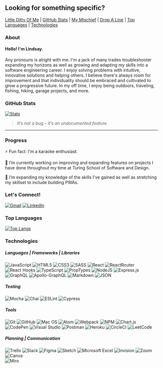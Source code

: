 ## Looking for something specific?
[Little Ditty Of Me](#about) | 
[GitHub Stats](#github-stats) | 
[My Mischief](#progress) | 
[Drop A Line](#lets-connect) | 
[Top Languages](#top-languages) | 
[Technologies](#technologies)

### About

#### Hello! I'm Lindsay.

Any pronouns is alright with me. I'm a jack of many trades troubleshooter expanding my horizons as well as growing and adapting my skills into a software engineering career. I enjoy solving problems with intuitive, innovative solutions and helping others. I believe there's always room for improvement and that individuality should be embraced and cultivated to grow a progressive future. In my off time, I enjoy being outdoors, traveling, fishing, hiking, garage projects, and more.

### GitHub Stats
  
[![Stats](https://github-readme-stats.vercel.app/api?username=lschnell8&theme=ayu-mirage&hide=stars&show_icons=true)](https://github.com/lschnell8/github-readme-stats)
> *It’s not a bug – it’s an undocumented feature.*
---

### Progress

⚡ Fun fact: I'm a karaoke enthusiast.

🔭 I’m currently working on improving and expanding features on projects I have done throughout my time at Turing School of Software and Design.

🌱 I’m expanding my knowledge of the skills I've gained as well as stretching my skillset to include building PWAs.

### Let's Connect!
  
[![Gmail](https://img.shields.io/badge/Gmail-D14836?style=for-the-badge&logo=gmail&logoColor=white)](mailto:lschnell8@gmail.com)
[![LinkedIn](https://img.shields.io/badge/linkedin-%230077B5.svg?style=for-the-badge&logo=linkedin&logoColor=white)](https://www.linkedin.com/in/lindsay-schnell/)  
  
### Top Languages

[![Top Langs](https://github-readme-stats.vercel.app/api/top-langs/?username=lschnell8&theme=react&layout=compact)](https://github.com/lschnell8/github-readme-stats)  

### Technologies
  
##### Languages | Frameworks | Libraries
  
![JavaScript](https://img.shields.io/badge/javascript-%23323330.svg?style=for-the-badge&logo=javascript&logoColor=%23F7DF1E)
![HTML5](https://img.shields.io/badge/html5-%23E34F26.svg?style=for-the-badge&logo=html5&logoColor=white)
![CSS3](https://img.shields.io/badge/css3-%231572B6.svg?style=for-the-badge&logo=css3&logoColor=white)
![SASS](https://img.shields.io/badge/SASS-hotpink.svg?style=for-the-badge&logo=SASS&logoColor=white)
![React](https://img.shields.io/badge/react-%2320232a.svg?style=for-the-badge&logo=react&logoColor=%2361DAFB)
![ReactRouter](https://img.shields.io/badge/React_Router-CA4245?style=for-the-badge&logo=react-router&logoColor=white)
![React Hooks](https://img.shields.io/badge/React%20-Hooks-blue#:~:text=Hooks-,Hooks)
![TypeScript](https://img.shields.io/badge/typescript-%23007ACC.svg?style=for-the-badge&logo=typescript&logoColor=white)
![PropTypes](https://img.shields.io/badge/Propypes-V1.1.0-yellow#:~:text=PropTypes-,PropTypes,-V1.1.0)
![NodeJS](https://img.shields.io/badge/node.js-6DA55F?style=for-the-badge&logo=node.js&logoColor=white)
![Express.js](https://img.shields.io/badge/express.js-%23404d59.svg?style=for-the-badge&logo=express&logoColor=%2361DAFB)
![GraphQL](https://img.shields.io/badge/-GraphQL-E10098?style=for-the-badge&logo=graphql&logoColor=white)
![Apollo-GraphQL](https://img.shields.io/badge/-ApolloGraphQL-311C87?style=for-the-badge&logo=apollo-graphql)
![Markdown](https://img.shields.io/badge/markdown-%23000000.svg?style=for-the-badge&logo=markdown&logoColor=white)
![JSON](https://img.shields.io/badge/json-5E5C5C?style=for-the-badge&logo=json&logoColor=white)  

##### Testing
  
![Mocha](https://img.shields.io/badge/-mocha-%238D6748?style=for-the-badge&logo=mocha&logoColor=white) 
![Chai](https://img.shields.io/badge/chai-A30701?style=for-the-badge&logo=chai&logoColor=white)
![ESLint](https://img.shields.io/badge/ESLint-4B3263?style=for-the-badge&logo=eslint&logoColor=white) 
![Cypress](https://img.shields.io/badge/-cypress-%23E5E5E5?style=for-the-badge&logo=cypress&logoColor=058a5e)
  
##### Tools

![Git](https://img.shields.io/badge/git-%23F05033.svg?style=for-the-badge&logo=git&logoColor=white)
![GitHub](https://img.shields.io/badge/github-%23121011.svg?style=for-the-badge&logo=github&logoColor=white)
![Mac OS](https://img.shields.io/badge/mac%20os-000000?style=for-the-badge&logo=macos&logoColor=F0F0F0)
![Atom](https://img.shields.io/badge/Atom-%2366595C.svg?style=for-the-badge&logo=atom&logoColor=white)
![Webpack](https://img.shields.io/badge/webpack-%238DD6F9.svg?style=for-the-badge&logo=webpack&logoColor=black)
![NPM](https://img.shields.io/badge/NPM-%23000000.svg?style=for-the-badge&logo=npm&logoColor=white)
![Chart.js](https://img.shields.io/badge/chart.js-F5788D.svg?style=for-the-badge&logo=chart.js&logoColor=white)
![CodePen](https://img.shields.io/badge/Codepen-000000?style=for-the-badge&logo=codepen&logoColor=white)
![Visual Studio](https://img.shields.io/badge/Visual%20Studio-5C2D91.svg?style=for-the-badge&logo=visual-studio&logoColor=white)
![Postman](https://img.shields.io/badge/Postman-FF6C37?style=for-the-badge&logo=postman&logoColor=white)
![Heroku](https://img.shields.io/badge/Heroku-430098?style=for-the-badge&logo=heroku&logoColor=white)
![CircleCI](https://img.shields.io/badge/circle%20ci-%23161616.svg?style=for-the-badge&logo=circleci&logoColor=white) 
![LeetCode](https://img.shields.io/badge/LeetCode-000000?style=for-the-badge&logo=LeetCode&logoColor=#d16c06)
  
##### Planning | Communication

![Trello](https://img.shields.io/badge/Trello-%23026AA7.svg?style=for-the-badge&logo=Trello&logoColor=white)
![Slack](https://img.shields.io/badge/Slack-4A154B?style=for-the-badge&logo=slack&logoColor=white)
![Figma](https://img.shields.io/badge/figma-%23F24E1E.svg?style=for-the-badge&logo=figma&logoColor=white)
![Sketch](https://img.shields.io/badge/Sketch-FFB387?style=for-the-badge&logo=sketch&logoColor=black)
![Microsoft Excel](https://img.shields.io/badge/Microsoft_Excel-217346?style=for-the-badge&logo=microsoft-excel&logoColor=white) 
![Invision](https://img.shields.io/badge/InVision-FF3366?style=for-the-badge&logo=InVision&logoColor=white)
![Zoom](https://img.shields.io/badge/Zoom-2D8CFF?style=for-the-badge&logo=zoom&logoColor=white)
![Canva](https://img.shields.io/badge/Canva-%2300C4CC.svg?&style=for-the-badge&logo=Canva&logoColor=white)  
![Miro](https://img.shields.io/badge/Miro-050038?style=for-the-badge&logo=Miro&logoColor=white)

